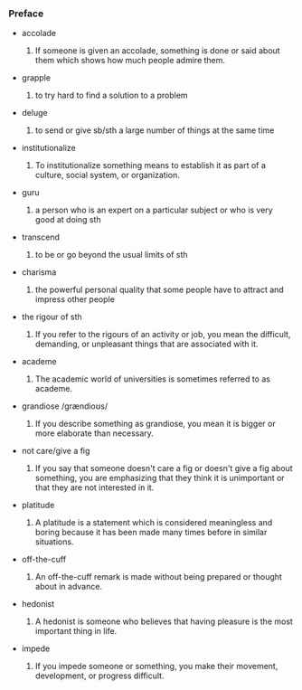 ### Preface
* accolade
    1. If someone is given an accolade, something is done or said about them which shows how much people admire them.

* grapple
    1. to try hard to find a solution to a problem

* deluge
    1. to send or give sb/sth a large number of things at the same time

* institutionalize
    1. To institutionalize something means to establish it as part of a culture, social system, or organization.

* guru
    1. a person who is an expert on a particular subject or who is very good at doing sth

* transcend
    1. to be or go beyond the usual limits of sth

* charisma
    1. the powerful personal quality that some people have to attract and impress other people

* the rigour of sth
    1. If you refer to the rigours of an activity or job, you mean the difficult, demanding, or unpleasant things that are associated with it.

* academe
    1. The academic world of universities is sometimes referred to as academe.

* grandiose /grændioʊs/ 
    1. If you describe something as grandiose, you mean it is bigger or more elaborate than necessary.

* not care/give a fig
    1. If you say that someone doesn't care a fig or doesn't give a fig about something, you are emphasizing that they think it is unimportant or that they are not interested in it.

* platitude
    1. A platitude is a statement which is considered meaningless and boring because it has been made many times before in similar situations.

* off-the-cuff
    1. An off-the-cuff remark is made without being prepared or thought about in advance.

* hedonist
    1. A hedonist is someone who believes that having pleasure is the most important thing in life.

* impede
    1. If you impede someone or something, you make their movement, development, or progress difficult.
